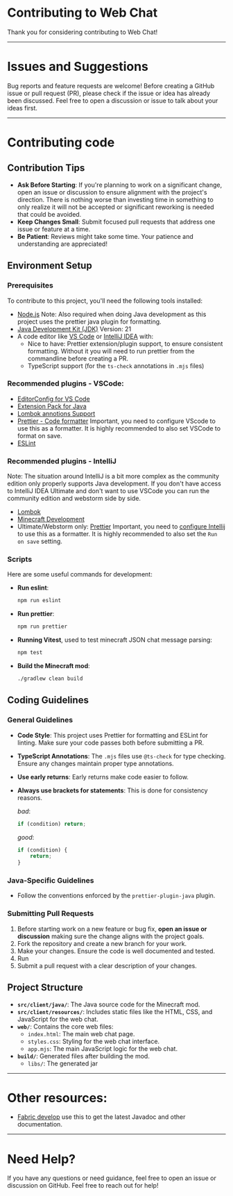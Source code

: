 # Contributing to Web Chat

Thank you for considering contributing to Web Chat!

---

# Issues and Suggestions

Bug reports and feature requests are welcome!
Before creating a GitHub issue or pull request (PR), please check if the issue or idea has already been discussed.
Feel free to open a discussion or issue to talk about your ideas first.

---

# Contributing code

## Contribution Tips

- **Ask Before Starting**: If you're planning to work on a significant change, open an issue or discussion to ensure alignment with the project's direction. There is nothing worse than investing time in something to only realize it will not be accepted or significant reworking is needed that could be avoided.
- **Keep Changes Small**: Submit focused pull requests that address one issue or feature at a time.
- **Be Patient**: Reviews might take some time. Your patience and understanding are appreciated!

## Environment Setup

### Prerequisites

To contribute to this project, you'll need the following tools installed:

- [Node.js](https://nodejs.org/en/) Note: Also required when doing Java development as this project uses the prettier java plugin for formatting.
- [Java Development Kit (JDK)](https://adoptium.net) Version: 21
- A code editor like [VS Code](https://code.visualstudio.com/) or [IntelliJ IDEA](https://www.jetbrains.com/idea/) with:
    - Nice to have: Prettier extension/plugin support, to ensure consistent formatting. Without it you will need to run prettier from the commandline before creating a PR.
    - TypeScript support (for the `ts-check` annotations in `.mjs` files)

### Recommended plugins - VSCode:

- [EditorConfig for VS Code](https://marketplace.visualstudio.com/items?itemName=EditorConfig.EditorConfig)
- [Extension Pack for Java](https://marketplace.visualstudio.com/items?itemName=vscjava.vscode-java-pack)
- [Lombok annotions Support](https://marketplace.visualstudio.com/items?itemName=vscjava.vscode-lombok)
- [Prettier - Code formatter](https://marketplace.visualstudio.com/items?itemName=esbenp.prettier-vscode) Important, you need to configure VScode to use this as a formatter. It is highly recommended to also set VSCode to format on save.
- [ESLint](https://marketplace.visualstudio.com/items?itemName=dbaeumer.vscode-eslint)

### Recommended plugins - IntelliJ

Note:
The situation around IntelliJ is a bit more complex as the community edition only properly supports Java development. If you don't have access to IntelliJ IDEA Ultimate and don't want to use VSCode you can run the community edition and webstorm side by side.

- [Lombok](https://plugins.jetbrains.com/plugin/6317-lombok)
- [Minecraft Development](https://plugins.jetbrains.com/plugin/8327-minecraft-development)
- Ultimate/Webstorm only: [Prettier](https://plugins.jetbrains.com/plugin/10456-prettier) Important, you need to [configure Intellij](https://www.jetbrains.com/help/webstorm/prettier.html#ws_prettier_configure) to use this as a formatter. It is highly recommended to also set the `Run on save` setting.

### Scripts

Here are some useful commands for development:

- **Run eslint**:

    ```sh
    npm run eslint
    ```

- **Run prettier**:

    ```sh
    npm run prettier
    ```

- **Running Vitest**, used to test minecraft JSON chat message parsing:

    ```sh
    npm test
    ```

- **Build the Minecraft mod**:

    ```sh
    ./gradlew clean build
    ```

## Coding Guidelines

### General Guidelines

- **Code Style**: This project uses Prettier for formatting and ESLint for linting. Make sure your code passes both before submitting a PR.
- **TypeScript Annotations**: The `.mjs` files use `@ts-check` for type checking. Ensure any changes maintain proper type annotations.
- **Use early returns**: Early returns make code easier to follow.
- **Always use brackets for statements**: This is done for consistency reasons.  
      
    _bad_:
    ```js
    if (condition) return;
    ```
    _good_:
    ```js
    if (condition) {
        return;
    }
    ```

### Java-Specific Guidelines

- Follow the conventions enforced by the `prettier-plugin-java` plugin.

### Submitting Pull Requests

1. Before starting work on a new feature or bug fix, **open an issue or discussion** making sure the change aligns with the project goals.
2. Fork the repository and create a new branch for your work.
3. Make your changes. Ensure the code is well documented and tested.
4. Run 
5. Submit a pull request with a clear description of your changes.

## Project Structure

- **`src/client/java/`**: The Java source code for the Minecraft mod.
- **`src/client/resources/`**: Includes static files like the HTML, CSS, and JavaScript for the web chat.
- **`web/`**: Contains the core web files:
    - `index.html`: The main web chat page.
    - `styles.css`: Styling for the web chat interface.
    - `app.mjs`: The main JavaScript logic for the web chat.
- **`build/`**: Generated files after building the mod.
    - `libs/`: The generated jar

---

# Other resources:

- [Fabric develop](https://fabricmc.net/develop/) use this to get the latest Javadoc and other documentation.

---

# Need Help?

If you have any questions or need guidance, feel free to open an issue or discussion on GitHub. Feel free to reach out for help!
